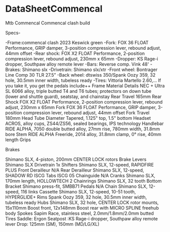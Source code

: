 # DataSheetCommencal

Mtb Commencal
Commencal clash build


Specs-

-Frame:commencal clash 2023 Keswick green
-Fork: FOX 36 FLOAT Performance, GRIP damper, 3-position compression lever, rebound adjust, 44mm offset
-Rear shock: FOX X2 FLOAT Performance, 2-position compression lever, rebound adjust, 230mm x 65mm
-Dropper: KS Rage-i dropper, Southpaw alloy remote lever
-Bars: Reverse comp. Vink 48'
-Brakes: Shimano slx
-Drivetrain: Shimano slx/xtr
-Front wheel: Bontrager Line Comp 30 TLR 27.5”
-Back wheel: dtswiss 350/Spank Oozy 359, 32 hole, 30.5mm inner width, tubeless ready
-Tires: Vittoria Martello 2.60,...
If you take it, you get the pedals include++
Frame Material Details
NEC + Ultra SL 6066 alloy, triple butted T4 and T6 tubes; protectors on down tube (lower and shuttle guard), seatstay, and chainstay
Rear Travel
165mm
Rear Shock
FOX X2 FLOAT Performance, 2-position compression lever, rebound adjust, 230mm x 65mm
Fork
FOX 36 FLOAT Performance, GRIP damper, 3-position compression lever, rebound adjust, 44mm offset
Fork Travel
180mm
Head Tube Diameter
Tapered, 1.125" top, 1.5" bottom
Headset
ACROS, alloy cups, ZS44/ZS56, sealed bearings, IPS technology
Handlebar
RIDE ALPHA, 7050 double butted alloy, 27mm rise, 780mm width, 31.8mm bore
Stem
RIDE ALPHA Freeride, 2014 alloy, 31.8mm clamp, 0° rise, 40mm length
Grips


Brakes

Shimano SLX, 4-piston, 200mm CENTER LOCK rotors
Brake Levers
Shimano SLX
Drivetrain
1x
Shifters
Shimano SLX, 12-speed, RAPIDFIRE PLUS
Front Derailleur
N/A
Rear Derailleur
Shimano SLX, 12-speed, SHADOW RD
ISCG Tabs
ISCG 05
Chainguide
N/A
Cranks
Shimano SLX, 170mm length, HOLLOWTECH 2
Chainrings
Shimano SLX, 32 tooth
Bottom Bracket
Shimano press-fit, SMBB71
Pedals
N/A
Chain
Shimano SLX, 12-speed, 116 links
Cassette
Shimano SLX, 12-speed, 10-51 tooth, HYPERGLIDE+
Rims
Spank Oozy 359, 32 hole, 30.5mm inner width, tubeless ready
Hubs
Shimano SLX, 32 hole, CENTER LOCK rotor mounts, 15x110mm Boost front, 12x148mm Boost rear with MICRO SPLINE freehub body
Spokes
Sapim Race, stainless steel, 2.0mm/1.8mm/2.0mm butted
Tires
Saddle: Ergon
Seatpost :KS Rage-i dropper, Southpaw alloy remote lever Drop: 125mm (SM), 150mm (MD/LG/XL)
